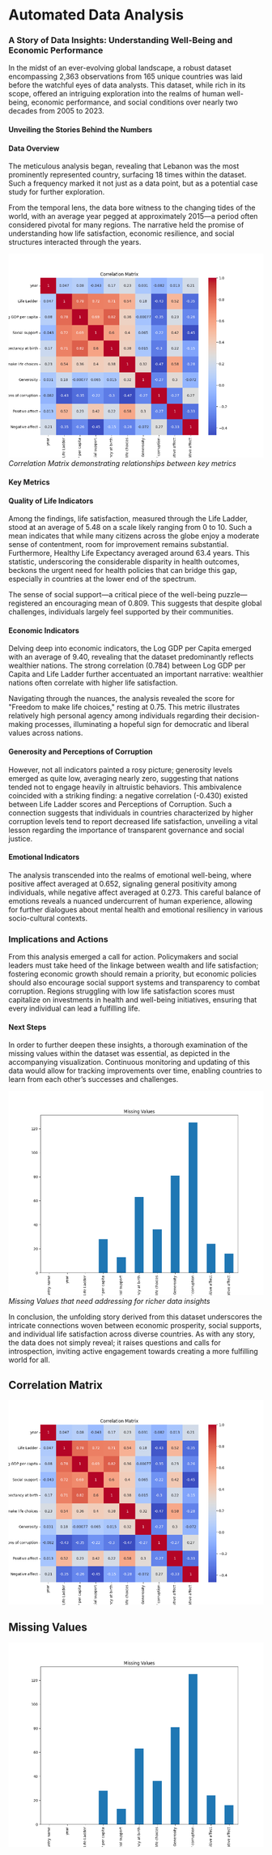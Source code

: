 # Automated Data Analysis

### A Story of Data Insights: Understanding Well-Being and Economic Performance

In the midst of an ever-evolving global landscape, a robust dataset encompassing 2,363 observations from 165 unique countries was laid before the watchful eyes of data analysts. This dataset, while rich in its scope, offered an intriguing exploration into the realms of human well-being, economic performance, and social conditions over nearly two decades from 2005 to 2023. 

#### Unveiling the Stories Behind the Numbers

#### Data Overview
The meticulous analysis began, revealing that Lebanon was the most prominently represented country, surfacing 18 times within the dataset. Such a frequency marked it not just as a data point, but as a potential case study for further exploration. 

From the temporal lens, the data bore witness to the changing tides of the world, with an average year pegged at approximately 2015—a period often considered pivotal for many regions. The narrative held the promise of understanding how life satisfaction, economic resilience, and social structures interacted through the years.

![Correlation Matrix](correlation_matrix.png)
*Correlation Matrix demonstrating relationships between key metrics*

#### Key Metrics 

#### Quality of Life Indicators
Among the findings, life satisfaction, measured through the Life Ladder, stood at an average of 5.48 on a scale likely ranging from 0 to 10. Such a mean indicates that while many citizens across the globe enjoy a moderate sense of contentment, room for improvement remains substantial. Furthermore, Healthy Life Expectancy averaged around 63.4 years. This statistic, underscoring the considerable disparity in health outcomes, beckons the urgent need for health policies that can bridge this gap, especially in countries at the lower end of the spectrum.

The sense of social support—a critical piece of the well-being puzzle—registered an encouraging mean of 0.809. This suggests that despite global challenges, individuals largely feel supported by their communities. 

#### Economic Indicators
Delving deep into economic indicators, the Log GDP per Capita emerged with an average of 9.40, revealing that the dataset predominantly reflects wealthier nations. The strong correlation (0.784) between Log GDP per Capita and Life Ladder further accentuated an important narrative: wealthier nations often correlate with higher life satisfaction.

Navigating through the nuances, the analysis revealed the score for "Freedom to make life choices," resting at 0.75. This metric illustrates relatively high personal agency among individuals regarding their decision-making processes, illuminating a hopeful sign for democratic and liberal values across nations.

#### Generosity and Perceptions of Corruption
However, not all indicators painted a rosy picture; generosity levels emerged as quite low, averaging nearly zero, suggesting that nations tended not to engage heavily in altruistic behaviors. This ambivalence coincided with a striking finding: a negative correlation (-0.430) existed between Life Ladder scores and Perceptions of Corruption. Such a connection suggests that individuals in countries characterized by higher corruption levels tend to report decreased life satisfaction, unveiling a vital lesson regarding the importance of transparent governance and social justice.

#### Emotional Indicators
The analysis transcended into the realms of emotional well-being, where positive affect averaged at 0.652, signaling general positivity among individuals, while negative affect averaged at 0.273. This careful balance of emotions reveals a nuanced undercurrent of human experience, allowing for further dialogues about mental health and emotional resiliency in various socio-cultural contexts.

### Implications and Actions

From this analysis emerged a call for action. Policymakers and social leaders must take heed of the linkage between wealth and life satisfaction; fostering economic growth should remain a priority, but economic policies should also encourage social support systems and transparency to combat corruption. Regions struggling with low life satisfaction scores must capitalize on investments in health and well-being initiatives, ensuring that every individual can lead a fulfilling life.

#### Next Steps
In order to further deepen these insights, a thorough examination of the missing values within the dataset was essential, as depicted in the accompanying visualization. Continuous monitoring and updating of this data would allow for tracking improvements over time, enabling countries to learn from each other’s successes and challenges.

![Missing Values](missing_values.png)
*Missing Values that need addressing for richer data insights*

In conclusion, the unfolding story derived from this dataset underscores the intricate connections woven between economic prosperity, social supports, and individual life satisfaction across diverse countries. As with any story, the data does not simply reveal; it raises questions and calls for introspection, inviting active engagement towards creating a more fulfilling world for all.

## Correlation Matrix

![Correlation Matrix](correlation_matrix.png)

## Missing Values

![Missing Values](missing_values.png)

